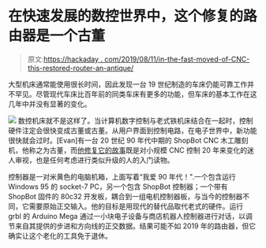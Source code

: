 # 在快速发展的数控世界中，这个修复的路由器是一个古董

> 原文:[https://hackaday . com/2019/08/11/in-the-fast-moved-of-CNC-this-restored-router-an-antique/](https://hackaday.com/2019/08/11/in-the-fast-moving-world-of-cnc-this-restored-router-is-an-antique/)

大型机床通常能使用很长时间，因此发现一台 19 世纪制造的车床仍能可靠工作并不罕见。尽管现代车床比百年前的同类车床有更多的功能，但车床的基本工作在这几年中并没有显著的变化。

[![](../Images/f6cd356ac92e8639bd4af66f54a403ad.png)](https://hackaday.com/wp-content/uploads/2019/08/shopbot-controller-replacement.jpg) 数控机床就不是这样了。当计算机数字控制与老式铁机床结合在一起时，控制硬件注定会很快变成古董或古董。从用户界面到控制电路，在电子世界中，新功能很快就会过时。[Evan]有一台 20 世纪 90 年代中期的 ShopBot CNC 木工雕刻机，他称之为古董，而[他修复它的故事](https://abzman2k.wordpress.com/2019/08/07/reviving-an-antique-cnc-router/)既是对小规模 CNC 控制 20 年来变化的迷人审视，也是任何考虑进行类似升级的人的入门读物。

控制器是一对米黄色的电脑机箱，上面写着“我爱 90 年代！".一个包含运行 Windows 95 的 socket-7 PC，另一个包含 ShopBot 控制器；一个带有 ShopBot 固件的 80c32 开发板，耦合到一组电机控制器板，与当今的控制器不同，它需要原始正交输入。他的目标是用现代的替代品取代老式的硬件。运行 grbl 的 Arduino Mega 通过一小块电子设备与商店机器人控制器进行对话，以调节来自其提供的步进和方向线的正交数据。结果可能不如 2019 年的路由器，但它确实让这个老化的工具免于退休。